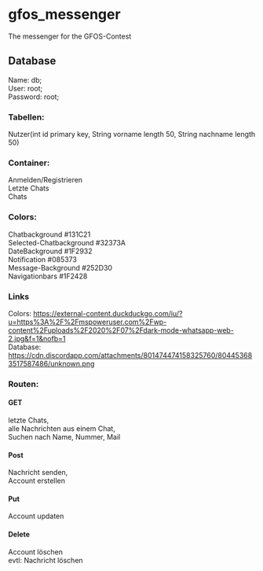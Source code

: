 # gfos_messenger
The messenger for the GFOS-Contest

## Database
Name: db; <br />
User: root; <br />
Password: root; <br />

### Tabellen:      
Nutzer(int id primary key, String vorname length 50, String nachname length 50)

### Container: 
Anmelden/Registrieren <br />
Letzte Chats <br />
Chats <br />

### Colors:
Chatbackground #131C21 <br />
Selected-Chatbackground #32373A <br />
DateBackground #1F2932 <br />
Notification #085373 <br />
Message-Background #252D30 <br />
Navigationbars #1F2428 <br />

### Links
Colors: https://external-content.duckduckgo.com/iu/?u=https%3A%2F%2Fmspoweruser.com%2Fwp-content%2Fuploads%2F2020%2F07%2Fdark-mode-whatsapp-web-2.jpg&f=1&nofb=1 <br />
Database: https://cdn.discordapp.com/attachments/801474474158325760/804453683517587486/unknown.png

### Routen: 
#### GET
letzte Chats, <br />
alle Nachrichten aus einem Chat,<br />
Suchen nach Name, Nummer, Mail <br />

#### Post
Nachricht senden,<br />
Account erstellen <br />

#### Put
Account updaten <br />

#### Delete
Account löschen <br />
evtl: Nachricht löschen <br />
 
